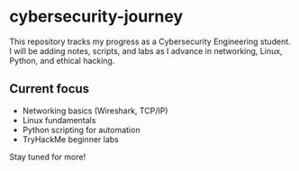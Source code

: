 # cybersecurity-journey
This repository tracks my progress as a Cybersecurity Engineering student.  
I will be adding notes, scripts, and labs as I advance in networking, Linux, Python, and ethical hacking.

## Current focus
- Networking basics (Wireshark, TCP/IP)
- Linux fundamentals
- Python scripting for automation
- TryHackMe beginner labs

Stay tuned for more!
